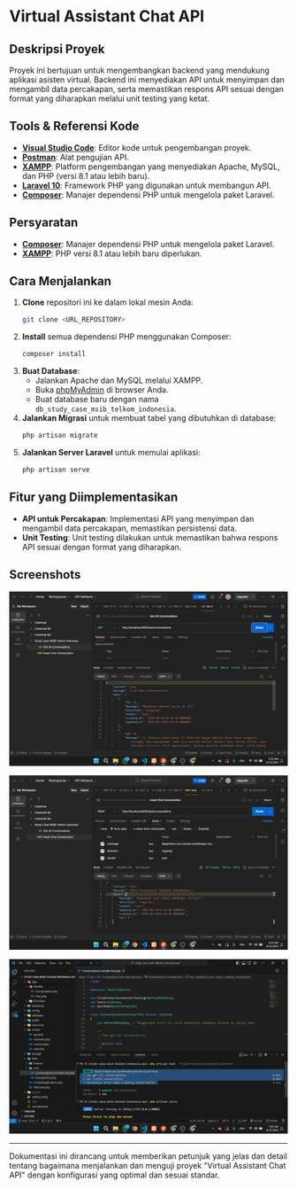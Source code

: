 # Virtual Assistant Chat API

## Deskripsi Proyek

Proyek ini bertujuan untuk mengembangkan backend yang mendukung aplikasi asisten virtual. Backend ini menyediakan API untuk menyimpan dan mengambil data percakapan, serta memastikan respons API sesuai dengan format yang diharapkan melalui unit testing yang ketat.

## Tools & Referensi Kode

-   **[Visual Studio Code](https://code.visualstudio.com/)**: Editor kode untuk pengembangan proyek.
-   **[Postman](https://www.postman.com/)**: Alat pengujian API.
-   **[XAMPP](https://www.apachefriends.org/index.html)**: Platform pengembangan yang menyediakan Apache, MySQL, dan PHP (versi 8.1 atau lebih baru).
-   **[Laravel 10](https://laravel.com/docs/10.x)**: Framework PHP yang digunakan untuk membangun API.
-   **[Composer](https://getcomposer.org/)**: Manajer dependensi PHP untuk mengelola paket Laravel.

## Persyaratan

-   **[Composer](https://getcomposer.org/)**: Manajer dependensi PHP untuk mengelola paket Laravel.
-   **[XAMPP](https://www.apachefriends.org/index.html)**: PHP versi 8.1 atau lebih baru diperlukan.

## Cara Menjalankan

1. **Clone** repositori ini ke dalam lokal mesin Anda:
    ```bash
    git clone <URL_REPOSITORY>
    ```
2. **Install** semua dependensi PHP menggunakan Composer:
    ```bash
    composer install
    ```
3. **Buat Database**:
    - Jalankan Apache dan MySQL melalui XAMPP.
    - Buka [phpMyAdmin](http://localhost/phpmyadmin) di browser Anda.
    - Buat database baru dengan nama `db_study_case_msib_telkom_indonesia`.
4. **Jalankan Migrasi** untuk membuat tabel yang dibutuhkan di database:
    ```bash
    php artisan migrate
    ```
5. **Jalankan Server Laravel** untuk memulai aplikasi:
    ```bash
    php artisan serve
    ```

## Fitur yang Diimplementasikan

-   **API untuk Percakapan**: Implementasi API yang menyimpan dan mengambil data percakapan, memastikan persistensi data.
-   **Unit Testing**: Unit testing dilakukan untuk memastikan bahwa respons API sesuai dengan format yang diharapkan.

## Screenshots

<p align="center">
  <img src="images/1.png">
</p>

<p align="center">
  <img src="images/2.png">
</p>

<p align="center">
  <img src="images/3.png">
</p>

---

Dokumentasi ini dirancang untuk memberikan petunjuk yang jelas dan detail tentang bagaimana menjalankan dan menguji proyek "Virtual Assistant Chat API" dengan konfigurasi yang optimal dan sesuai standar.
